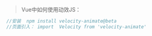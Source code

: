 > Vue中如何使用动效JS：
>

```js
//安装  npm install velocity-animate@beta
//页面引入： import  Velocity from 'velocity-animate'
```

